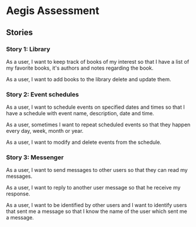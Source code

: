# Aegis Assessment

## Stories

### Story 1: Library

As a user, I want to keep track of books of my interest so that I have a list of my favorite books, it's authors and notes regarding the book.

As a user, I want to add books to the library delete and update them.

### Story 2: Event schedules

As a user, I want to schedule events on specified dates and times so that I have a schedule with event name, description, date and time.

As a user, sometimes I want to repeat scheduled events so that they happen every day, week, month or year.

As a user, I want to modify and delete events from the schedule.

### Story 3: Messenger

As a user, I want to send messages to other users so that they can read my messages.

As a user, I want to reply to another user message so that he receive my response.

As a user, I want to be identified by other users and I want to identify users that sent me a message so that I know the name of the user which sent me a message.
